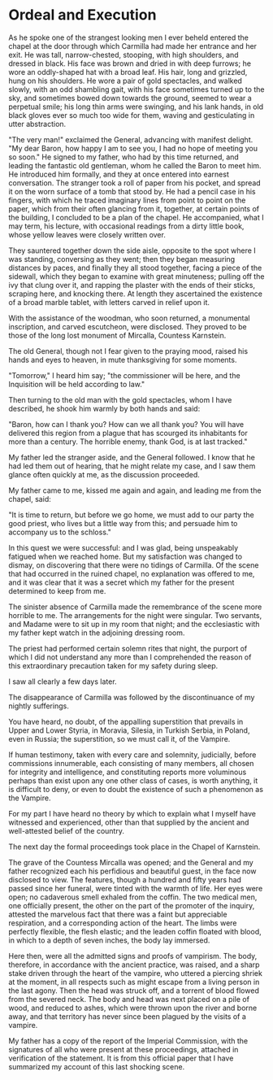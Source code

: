 # Ordeal and Execution

As he spoke one of the strangest looking men I ever beheld entered the
chapel at the door through which Carmilla had made her entrance and her
exit. He was tall, narrow-chested, stooping, with high shoulders, and
dressed in black. His face was brown and dried in with deep furrows; he
wore an oddly-shaped hat with a broad leaf. His hair, long and grizzled,
hung on his shoulders. He wore a pair of gold spectacles, and walked
slowly, with an odd shambling gait, with his face sometimes turned up to
the sky, and sometimes bowed down towards the ground, seemed to wear a
perpetual smile; his long thin arms were swinging, and his lank hands,
in old black gloves ever so much too wide for them, waving and
gesticulating in utter abstraction.

"The very man!" exclaimed the General, advancing with manifest delight.
"My dear Baron, how happy I am to see you, I had no hope of meeting you
so soon." He signed to my father, who had by this time returned, and
leading the fantastic old gentleman, whom he called the Baron to meet
him. He introduced him formally, and they at once entered into earnest
conversation. The stranger took a roll of paper from his pocket, and
spread it on the worn surface of a tomb that stood by. He had a pencil
case in his fingers, with which he traced imaginary lines from point to
point on the paper, which from their often glancing from it, together,
at certain points of the building, I concluded to be a plan of the
chapel. He accompanied, what I may term, his lecture, with occasional
readings from a dirty little book, whose yellow leaves were closely
written over.

They sauntered together down the side aisle, opposite to the spot where
I was standing, conversing as they went; then they began measuring
distances by paces, and finally they all stood together, facing a piece
of the sidewall, which they began to examine with great minuteness;
pulling off the ivy that clung over it, and rapping the plaster with the
ends of their sticks, scraping here, and knocking there. At length they
ascertained the existence of a broad marble tablet, with letters carved
in relief upon it.

With the assistance of the woodman, who soon returned, a monumental
inscription, and carved escutcheon, were disclosed. They proved to be
those of the long lost monument of Mircalla, Countess Karnstein.

The old General, though not I fear given to the praying mood, raised his
hands and eyes to heaven, in mute thanksgiving for some moments.

"Tomorrow," I heard him say; "the commissioner will be here, and the
Inquisition will be held according to law."

Then turning to the old man with the gold spectacles, whom I have
described, he shook him warmly by both hands and said:

"Baron, how can I thank you? How can we all thank you? You will have
delivered this region from a plague that has scourged its inhabitants
for more than a century. The horrible enemy, thank God, is at
last tracked."

My father led the stranger aside, and the General followed. I know that
he had led them out of hearing, that he might relate my case, and I saw
them glance often quickly at me, as the discussion proceeded.

My father came to me, kissed me again and again, and leading me from the
chapel, said:

"It is time to return, but before we go home, we must add to our party
the good priest, who lives but a little way from this; and persuade him
to accompany us to the schloss."

In this quest we were successful: and I was glad, being unspeakably
fatigued when we reached home. But my satisfaction was changed to
dismay, on discovering that there were no tidings of Carmilla. Of the
scene that had occurred in the ruined chapel, no explanation was offered
to me, and it was clear that it was a secret which my father for the
present determined to keep from me.

The sinister absence of Carmilla made the remembrance of the scene more
horrible to me. The arrangements for the night were singular. Two
servants, and Madame were to sit up in my room that night; and the
ecclesiastic with my father kept watch in the adjoining dressing room.

The priest had performed certain solemn rites that night, the purport of
which I did not understand any more than I comprehended the reason of
this extraordinary precaution taken for my safety during sleep.

I saw all clearly a few days later.

The disappearance of Carmilla was followed by the discontinuance of my
nightly sufferings.

You have heard, no doubt, of the appalling superstition that prevails in
Upper and Lower Styria, in Moravia, Silesia, in Turkish Serbia, in
Poland, even in Russia; the superstition, so we must call it, of
the Vampire.

If human testimony, taken with every care and solemnity, judicially,
before commissions innumerable, each consisting of many members, all
chosen for integrity and intelligence, and constituting reports more
voluminous perhaps than exist upon any one other class of cases, is
worth anything, it is difficult to deny, or even to doubt the existence
of such a phenomenon as the Vampire.

For my part I have heard no theory by which to explain what I myself
have witnessed and experienced, other than that supplied by the ancient
and well-attested belief of the country.

The next day the formal proceedings took place in the Chapel of
Karnstein.

The grave of the Countess Mircalla was opened; and the General and my
father recognized each his perfidious and beautiful guest, in the face
now disclosed to view. The features, though a hundred and fifty years
had passed since her funeral, were tinted with the warmth of life. Her
eyes were open; no cadaverous smell exhaled from the coffin. The two
medical men, one officially present, the other on the part of the
promoter of the inquiry, attested the marvelous fact that there was a
faint but appreciable respiration, and a corresponding action of the
heart. The limbs were perfectly flexible, the flesh elastic; and the
leaden coffin floated with blood, in which to a depth of seven inches,
the body lay immersed.

Here then, were all the admitted signs and proofs of vampirism. The
body, therefore, in accordance with the ancient practice, was raised,
and a sharp stake driven through the heart of the vampire, who uttered a
piercing shriek at the moment, in all respects such as might escape from
a living person in the last agony. Then the head was struck off, and a
torrent of blood flowed from the severed neck. The body and head was
next placed on a pile of wood, and reduced to ashes, which were thrown
upon the river and borne away, and that territory has never since been
plagued by the visits of a vampire.

My father has a copy of the report of the Imperial Commission, with the
signatures of all who were present at these proceedings, attached in
verification of the statement. It is from this official paper that I
have summarized my account of this last shocking scene.


